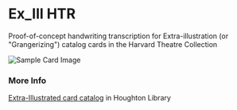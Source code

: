 # Ex_Ill HTR
Proof-of-concept handwriting transcription for Extra-illustration (or "Grangerizing") catalog cards in the Harvard Theatre Collection

![Sample Card Image](https://libapps.s3.amazonaws.com/accounts/56717/images/Ex_Ill_Card.JPG)

### More Info
[Extra-Illustrated card catalog](https://guides.library.harvard.edu/c.php?g=952283&p=6870117&preview=f9ab7760c58a9bd38a72eb2dc5ddf111) in Houghton Library
